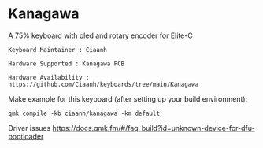 # Kanagawa

A 75% keyboard with oled and rotary encoder for Elite-C

    Keyboard Maintainer : Ciaanh

    Hardware Supported : Kanagawa PCB  

    Hardware Availability : https://github.com/Ciaanh/keyboards/tree/main/Kanagawa


Make example for this keyboard (after setting up your build environment):

    qmk compile -kb ciaanh/kanagawa -km default

Driver issues https://docs.qmk.fm/#/faq_build?id=unknown-device-for-dfu-bootloader
